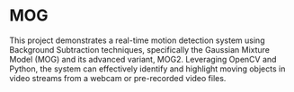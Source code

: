 # MOG
This project demonstrates a real-time motion detection system using Background Subtraction techniques, specifically the Gaussian Mixture Model (MOG) and its advanced variant, MOG2. Leveraging OpenCV and Python, the system can effectively identify and highlight moving objects in video streams from a webcam or pre-recorded video files.
